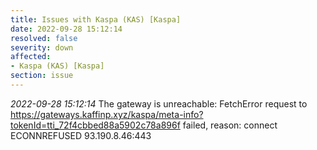 ```yaml
---
title: Issues with Kaspa (KAS) [Kaspa]
date: 2022-09-28 15:12:14
resolved: false
severity: down
affected:
- Kaspa (KAS) [Kaspa]
section: issue
---
```


*2022-09-28 15:12:14* The gateway is unreachable: FetchError request to https://gateways.kaffinp.xyz/kaspa/meta-info?tokenId=tti_72f4cbbed88a5902c78a896f failed, reason: connect ECONNREFUSED 93.190.8.46:443